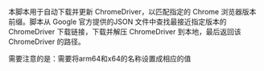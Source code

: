 本脚本用于自动下载并更新 ChromeDriver，以匹配指定的 Chrome 浏览器版本前缀。脚本从 Google 官方提供的JSON 文件中查找最接近指定版本的 ChromeDriver 下载链接，下载并解压 ChromeDriver 到本地，最后返回该ChromeDriver 的路径。

需要注意的是：需要将arm64和x64的名称设置成相应的值
